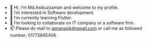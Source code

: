 - 👋 Hi, I’m Md.Asikuzzaman and welcome to my profile.
- 👀 I’m interested in Software development.
- 🌱 I’m currently learning Flutter.
- 💞️ I’m looking to collaborate on IT company or a software firm.
- 📫 Please do mail to jamanasik@gmail.com or call me as followed number: 01773845406

<!---
Asik-Zaman/Asik-Zaman is a ✨ special ✨ repository because its `README.md` (this file) appears on your GitHub profile.
You can click the Preview link to take a look at your changes.
--->
